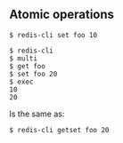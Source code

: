 ## Atomic operations

    $ redis-cli set foo 10
    
    $ redis-cli
    $ multi
    $ get foo
    $ set foo 20
    $ exec
    10
    20
    
Is the same as:
    
    $ redis-cli getset foo 20

